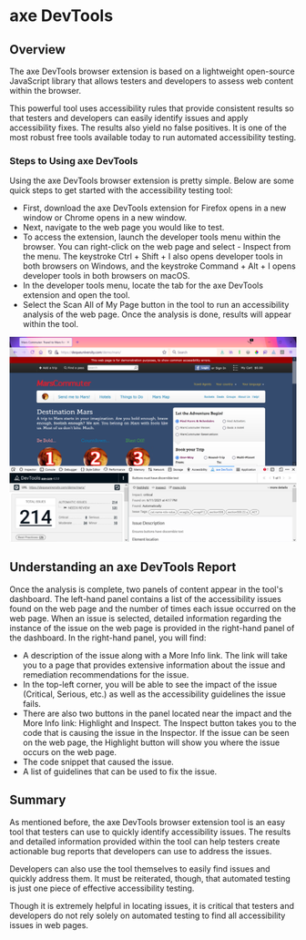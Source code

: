 # axe DevTools

## Overview

The axe DevTools browser extension is based on a lightweight open-source JavaScript library that allows testers and developers to assess web content within the browser.

This powerful tool uses accessibility rules that provide consistent results so that testers and developers can easily identify issues and apply accessibility fixes. The results also yield no false positives. It is one of the most robust free tools available today to run automated accessibility testing.

### Steps to Using axe DevTools

Using the axe DevTools browser extension is pretty simple. Below are some quick steps to get started with the accessibility testing tool:

- First, download the axe DevTools extension for Firefox opens in a new window or Chrome opens in a new window.
- Next, navigate to the web page you would like to test.
- To access the extension, launch the developer tools menu within the browser. You can right-click on the web page and select - Inspect from the menu. The keystroke Ctrl + Shift + I also opens developer tools in both browsers on Windows, and the keystroke Command + Alt + I opens developer tools in both browsers on macOS.
- In the developer tools menu, locate the tab for the axe DevTools extension and open the tool.
- Select the Scan All of My Page button in the tool to run an accessibility analysis of the web page. Once the analysis is done, results will appear within the tool.

![Axe DevTools](axe-devtools-screenshot.png)

## Understanding an axe DevTools Report

Once the analysis is complete, two panels of content appear in the tool's dashboard. The left-hand panel contains a list of the accessibility issues found on the web page and the number of times each issue occurred on the web page. When an issue is selected, detailed information regarding the instance of the issue on the web page is provided in the right-hand panel of the dashboard. In the right-hand panel, you will find:

- A description of the issue along with a More Info link. The link will take you to a page that provides extensive information about the issue and remediation recommendations for the issue.
- In the top-left corner, you will be able to see the impact of the issue (Critical, Serious, etc.) as well as the accessibility guidelines the issue fails.
- There are also two buttons in the panel located near the impact and the More Info link: Highlight and Inspect. The Inspect button takes you to the code that is causing the issue in the Inspector. If the issue can be seen on the web page, the Highlight button will show you where the issue occurs on the web page.
- The code snippet that caused the issue.
- A list of guidelines that can be used to fix the issue.

## Summary

As mentioned before, the axe DevTools browser extension tool is an easy tool that testers can use to quickly identify accessibility issues. The results and detailed information provided within the tool can help testers create actionable bug reports that developers can use to address the issues.

Developers can also use the tool themselves to easily find issues and quickly address them. It must be reiterated, though, that automated testing is just one piece of effective accessibility testing.

Though it is extremely helpful in locating issues, it is critical that testers and developers do not rely solely on automated testing to find all accessibility issues in web pages.
